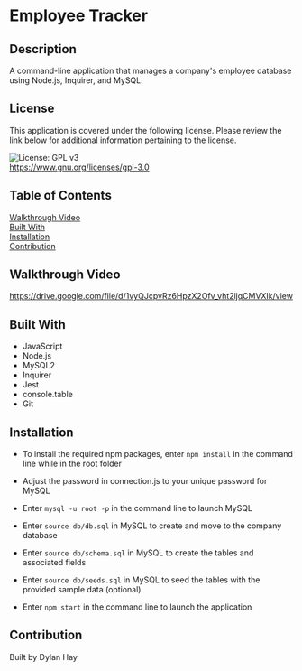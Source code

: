 # Employee Tracker

## Description
A command-line application that manages a company's employee database using Node.js, Inquirer, and MySQL.

## License  
This application is covered under the following license. Please review the link below for additional information pertaining to the license.
    
![License: GPL v3](https://img.shields.io/badge/License-GPLv3-blue.svg)  
https://www.gnu.org/licenses/gpl-3.0

## Table of Contents
[Walkthrough Video](#walkthrough-video)  
[Built With](#built-with)  
[Installation](#installation)  
[Contribution](#contribution) 

## Walkthrough Video
https://drive.google.com/file/d/1vyQJcpvRz6HpzX2Ofv_vht2ljqCMVXIk/view

## Built With
* JavaScript
* Node.js
* MySQL2
* Inquirer
* Jest
* console.table
* Git

## Installation
* To install the required npm packages, enter `npm install` in the command line while in the root folder

* Adjust the password in connection.js to your unique password for MySQL
* Enter `mysql -u root -p` in the command line to launch MySQL
* Enter `source db/db.sql` in MySQL to create and move to the company database
* Enter `source db/schema.sql` in MySQL to create the tables and associated fields
* Enter `source db/seeds.sql` in MySQL to seed the tables with the provided sample data (optional)

* Enter `npm start` in the command line to launch the application

## Contribution
Built by Dylan Hay